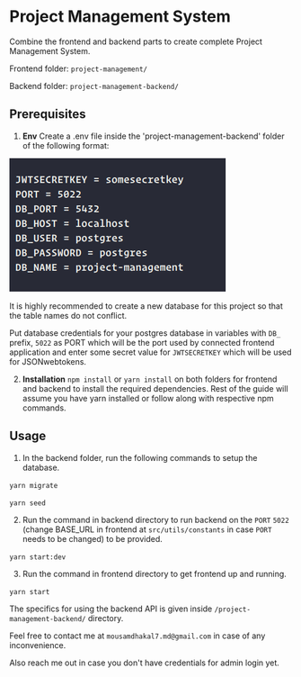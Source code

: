 # Project Management System

Combine the frontend and backend parts to create complete Project Management System.

Frontend folder: `project-management/`

Backend folder: `project-management-backend/`


## Prerequisites

1. **Env** Create a .env file inside the 'project-management-backend' folder of the following format: 

  ![Environment setup example](env_setup_example.png)

  It is highly recommended to create a new database for this project so that the table names do not conflict.
  
  Put database credentials for your postgres database in variables with `DB_` prefix, `5022` as PORT which will be the port used by connected frontend application and enter some secret value for `JWTSECRETKEY` which will be used for JSONwebtokens.

2. **Installation** `npm install` or `yarn install` on both folders for frontend and backend to install the required dependencies. Rest of the guide will assume you have yarn installed or follow along with respective npm commands.

## Usage

1. In the backend folder, run the following commands to setup the database.

`yarn migrate`

`yarn seed`

2. Run the command in backend directory to run backend on the `PORT` `5022` (change BASE_URL in frontend at `src/utils/constants` in case `PORT` needs to be changed) to be provided.

`yarn start:dev`

3. Run the command in frontend directory to get frontend up and running.

`yarn start`

The specifics for using the backend API is given inside `/project-management-backend/` directory.

Feel free to contact me at `mousamdhakal7.md@gmail.com` in case of any inconvenience.

Also reach me out in case you don't have credentials for admin login yet.